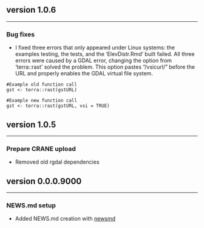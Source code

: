 ## version 1.0.6

---


### Bug fixes

- I fixed three errors that only appeared under Linux systems: the examples testing, the tests, and the ‘ElevDistr.Rmd’ built failed. All three errors were caused by a GDAL error, changing the option from ‘terra::rast’ solved the problem. This option pastes “/vsicurl/” before the URL and properly enables the GDAL virtual file system.


```
#Example old function call
gst <- terra::rast(gstURL)

#Example new function call
gst <- terra::rast(gstURL, vsi = TRUE)
```



## version 1.0.5

---


### Prepare CRANE upload

- Removed old rgdal dependencies


## version 0.0.0.9000

---

### NEWS.md setup

- Added NEWS.md creation with [newsmd](https://github.com/Dschaykib/newsmd)

